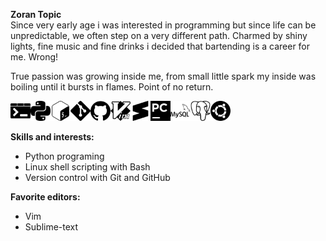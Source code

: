 **Zoran Topic**\
Since very early age i was interested in programming but since life can be
unpredictable, we often step on a very different path. Charmed by shiny lights,
fine music and fine drinks i decided that bartending is a career for me. Wrong!

True passion was growing inside me, from small little spark my inside was
boiling until it bursts in flames. Point of no return.

<!--- icons downloaded from:
![icons](https://simpleicons.org)
![name](https://link-to-image.com)

how can i change the color? fill? invert?
--->

<img width="32px" align="left" src="https://github.com/MorphZG/MorphZG/blob/main/assets/windowsterminal.svg" />
<img width="32px" align="left" src="https://github.com/MorphZG/MorphZG/blob/main/assets/python.svg" />
<img width="32px" align="left" src="https://github.com/MorphZG/MorphZG/blob/main/assets/gnubash.svg" />
<img width="32px" align="left" src="https://github.com/MorphZG/MorphZG/blob/main/assets/git.svg" />
<img width="32px" align="left" src="https://github.com/MorphZG/MorphZG/blob/main/assets/github.svg" />
<img width="32px" align="left" src="https://github.com/MorphZG/MorphZG/blob/main/assets/vim.svg" />
<img width="32px" align="left" src="https://github.com/MorphZG/MorphZG/blob/main/assets/sublimetext.svg" />
<img width="32px" align="left" src="https://github.com/MorphZG/MorphZG/blob/main/assets/pycharm.svg" />
<img width="32px" align="left" src="https://github.com/MorphZG/MorphZG/blob/main/assets/mysql.svg" />
<img width="32px" align="left" src="https://github.com/MorphZG/MorphZG/blob/main/assets/postgresql.svg" />
<img width="32px" src="https://github.com/MorphZG/MorphZG/blob/main/assets/ubuntu.svg" />

<!-- how can i change the color? fill? invert?
![command_line](https://github.com/MorphZG/MorphZG/blob/main/assets/windowsterminal.svg)
![python](https://github.com/MorphZG/MorphZG/blob/main/assets/python.svg)
![bash](https://github.com/MorphZG/MorphZG/blob/main/assets/gnubash.svg)
![git](https://github.com/MorphZG/MorphZG/blob/main/assets/git.svg)
![github](https://github.com/MorphZG/MorphZG/blob/main/assets/github.svg)
![vim](https://github.com/MorphZG/MorphZG/blob/main/assets/vim.svg)
![sublimetext](https://github.com/MorphZG/MorphZG/blob/main/assets/sublimetext.svg)
![pycharm](https://github.com/MorphZG/MorphZG/blob/main/assets/pycharm.svg)
![mysql](https://github.com/MorphZG/MorphZG/blob/main/assets/mysql.svg)
![postgresql](https://github.com/MorphZG/MorphZG/blob/main/assets/postgresql.svg)
![ubuntu](https://github.com/MorphZG/MorphZG/blob/main/assets/ubuntu.svg)
-->


**Skills and interests:**
- Python programing
- Linux shell scripting with Bash
- Version control with Git and GitHub


**Favorite editors:**
- Vim
- Sublime-text



<!--- comment
languages: python, sql, javascript, golang
Knowledge of different linux distributions and protocols,
bash shell scripting, SSH, SFTP, PGP encryption
docker and cloud services like aws
--->

<!--- comment
Awesome GitHub Profile README
https://github.com/abhisheknaiidu/awesome-github-profile-readme
--->

